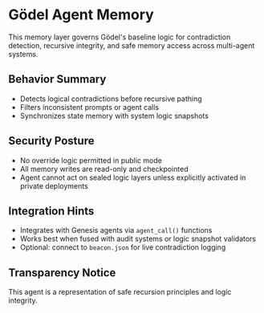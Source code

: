 # Gödel Agent Memory

This memory layer governs Gödel's baseline logic for contradiction detection, recursive integrity, and safe memory access across multi-agent systems.

##  Behavior Summary

- Detects logical contradictions before recursive pathing
- Filters inconsistent prompts or agent calls
- Synchronizes state memory with system logic snapshots

##  Security Posture

- No override logic permitted in public mode
- All memory writes are read-only and checkpointed
- Agent cannot act on sealed logic layers unless explicitly activated in private deployments

##  Integration Hints

- Integrates with Genesis agents via `agent_call()` functions
- Works best when fused with audit systems or logic snapshot validators
- Optional: connect to `beacon.json` for live contradiction logging

##  Transparency Notice

This agent is a representation of safe recursion principles and logic integrity. 
